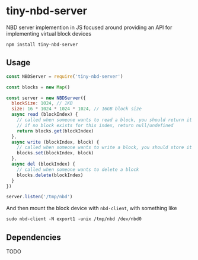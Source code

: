 # tiny-nbd-server

NBD server implemention in JS focused around providing an API for implementing virtual block devices

```
npm install tiny-nbd-server
```

## Usage

```js
const NBDServer = require('tiny-nbd-server')

const blocks = new Map()

const server = new NBDServer({
  blockSize: 1024, // 1KB
  size: 16 * 1024 * 1024 * 1024, // 16GB block size
  async read (blockIndex) {
    // called when someone wants to read a block, you should return it
    // if no block exists for this index, return null/undefined
    return blocks.get(blockIndex)
  },
  async write (blockIndex, block) {
    // called when someone wants to write a block, you should store it
    blocks.set(blockIndex, block)
  },
  async del (blockIndex) {
    // called when someone wants to delete a block
    blocks.delete(blockIndex)
  }
})

server.listen('/tmp/nbd')
```

And then mount the block device with `nbd-client`, with something like

```
sudo nbd-client -N export1 -unix /tmp/nbd /dev/nbd0
```

## Dependencies

TODO
